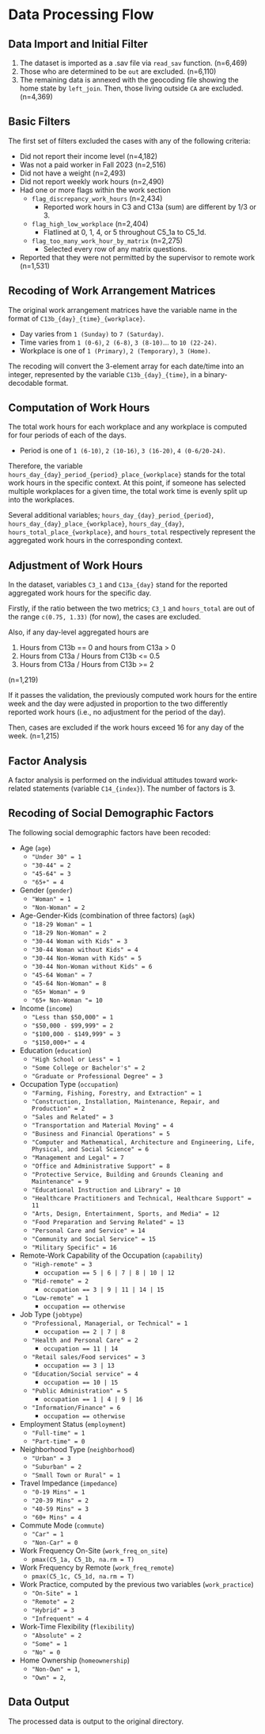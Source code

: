 # Data Processing Flow

## Data Import and Initial Filter

1. The dataset is imported as a .sav file via `read_sav` function. (n=6,469)
1. Those who are determined to be `out` are excluded. (n=6,110)
1. The remaining data is annexed with the geocoding file showing the home state by `left_join`. Then, those living outside `CA` are excluded. (n=4,369)

## Basic Filters

The first set of filters excluded the cases with any of the following criteria:

- Did not report their income level (n=4,182)
- Was not a paid worker in Fall 2023 (n=2,516)
- Did not have a weight (n=2,493)
- Did not report weekly work hours (n=2,490)
- Had one or more flags within the work section
  - `flag_discrepancy_work_hours` (n=2,434)
    - Reported work hours in C3 and C13a (sum) are different by 1/3 or 3.
  - `flag_high_low_workplace` (n=2,404)
    - Flatlined at 0, 1, 4, or 5 throughout C5_1a to C5_1d.
  - `flag_too_many_work_hour_by_matrix` (n=2,275)
    - Selected every row of any matrix questions.
- Reported that they were not permitted by the supervisor to remote work (n=1,531)

## Recoding of Work Arrangement Matrices

The original work arrangement matrices have the variable name in the format of `C13b_{day}_{time}_{workplace}`.

- Day varies from `1 (Sunday)` to `7 (Saturday)`.
- Time varies from `1 (0-6)`, `2 (6-8)`, `3 (8-10)`... to `10 (22-24)`.
- Workplace is one of `1 (Primary)`, `2 (Temporary)`, `3 (Home)`.

The recoding will convert the 3-element array for each date/time into an integer, represented by the variable `C13b_{day}_{time}`, in a binary-decodable format.

## Computation of Work Hours

The total work hours for each workplace and any workplace is computed for four periods of each of the days.

- Period is one of `1 (6-10)`, `2 (10-16)`, `3 (16-20)`, `4 (0-6/20-24)`.

Therefore, the variable `hours_day_{day}_period_{period}_place_{workplace}` stands for the total work hours in the specific context. At this point, if someone has selected multiple workplaces for a given time, the total work time is evenly split up into the workplaces.

Several additional variables; `hours_day_{day}_period_{period}`, `hours_day_{day}_place_{workplace}`, `hours_day_{day}`, `hours_total_place_{workplace}`, and `hours_total` respectively represent the aggregated work hours in the corresponding context.

## Adjustment of Work Hours

In the dataset, variables `C3_1` and `C13a_{day}` stand for the reported aggregated work hours for the specific day.

Firstly, if the ratio between the two metrics; `C3_1` and `hours_total` are out of the range `c(0.75, 1.33)` (for now), the cases are excluded.

Also, if any day-level aggregated hours are

1. Hours from C13b == 0 and hours from C13a > 0
2. Hours from C13a / Hours from C13b <= 0.5
3. Hours from C13a / Hours from C13b >= 2

(n=1,219)

If it passes the validation, the previously computed work hours for the entire week and the day were adjusted in proportion to the two differently reported work hours (i.e., no adjustment for the period of the day).

Then, cases are excluded if the work hours exceed 16 for any day of the week. (n=1,215)

## Factor Analysis

A factor analysis is performed on the individual attitudes toward work-related statements (variable `C14_{index}`). The number of factors is 3.

## Recoding of Social Demographic Factors

The following social demographic factors have been recoded:

- Age (`age`)
  - `"Under 30" = 1`
  - `"30-44" = 2`
  - `"45-64" = 3`
  - `"65+" = 4`
- Gender (`gender`)
  - `"Woman" = 1`
  - `"Non-Woman" = 2`
- Age-Gender-Kids (combination of three factors) (`agk`)
  - `"18-29 Woman" = 1`
  - `"18-29 Non-Woman" = 2`
  - `"30-44 Woman with Kids" = 3`
  - `"30-44 Woman without Kids" = 4`
  - `"30-44 Non-Woman with Kids" = 5`
  - `"30-44 Non-Woman without Kids" = 6`
  - `"45-64 Woman" = 7`
  - `"45-64 Non-Woman" = 8`
  - `"65+ Woman" = 9`
  - `"65+ Non-Woman "= 10`
- Income (`income`)
  - `"Less than $50,000" = 1`
  - `"$50,000 - $99,999" = 2`
  - `"$100,000 - $149,999" = 3`
  - `"$150,000+" = 4`
- Education (`education`)
  - `"High School or Less" = 1`
  - `"Some College or Bachelor's" = 2`
  - `"Graduate or Professional Degree" = 3`
- Occupation Type (`occupation`)
  - `"Farming, Fishing, Forestry, and Extraction" = 1`
  - `"Construction, Installation, Maintenance, Repair, and Production" = 2`
  - `"Sales and Related" = 3`
  - `"Transportation and Material Moving" = 4`
  - `"Business and Financial Operations" = 5`
  - `"Computer and Mathematical, Architecture and Engineering, Life, Physical, and Social Science" = 6`
  - `"Management and Legal" = 7`
  - `"Office and Administrative Support" = 8`
  - `"Protective Service, Building and Grounds Cleaning and Maintenance" = 9`
  - `"Educational Instruction and Library" = 10`
  - `"Healthcare Practitioners and Technical, Healthcare Support" = 11`
  - `"Arts, Design, Entertainment, Sports, and Media" = 12`
  - `"Food Preparation and Serving Related" = 13`
  - `"Personal Care and Service" = 14`
  - `"Community and Social Service" = 15`
  - `"Military Specific" = 16`
- Remote-Work Capability of the Occupation (`capability`)
  - `"High-remote" = 3`
    - `occupation == 5 | 6 | 7 | 8 | 10 | 12`
  - `"Mid-remote" = 2`
    - `occupation == 3 | 9 | 11 | 14 | 15`
  - `"Low-remote" = 1`
    - `occupation == otherwise`
- Job Type (`jobtype`)
  - `"Professional, Managerial, or Technical" = 1`
    - `occupation == 2 | 7 | 8`
  - `"Health and Personal Care" = 2`
    - `occupation == 11 | 14`
  - `"Retail sales/Food services" = 3`
    - `occupation == 3 | 13`
  - `"Education/Social service" = 4`
    - `occupation == 10 | 15`
  - `"Public Administration" = 5`
    - `occupation == 1 | 4 | 9 | 16`
  - `"Information/Finance" = 6`
    - `occupation == otherwise`
- Employment Status (`employment`)
  - `"Full-time" = 1`
  - `"Part-time" = 0`
- Neighborhood Type (`neighborhood`)
  - `"Urban" = 3`
  - `"Suburban" = 2`
  - `"Small Town or Rural" = 1`
- Travel Impedance (`impedance`)
  - `"0-19 Mins" = 1`
  - `"20-39 Mins" = 2`
  - `"40-59 Mins" = 3`
  - `"60+ Mins" = 4`
- Commute Mode (`commute`)
  - `"Car" = 1`
  - `"Non-Car" = 0`
- Work Frequency On-Site (`work_freq_on_site`)
  - `pmax(C5_1a, C5_1b, na.rm = T)`
- Work Frequency by Remote (`work_freq_remote`)
  - `pmax(C5_1c, C5_1d, na.rm = T)`
- Work Practice, computed by the previous two variables (`work_practice`)
  - `"On-Site" = 1`
  - `"Remote" = 2`
  - `"Hybrid" = 3`
  - `"Infrequent" = 4`
- Work-Time Flexibility (`flexibility`)
  - `"Absolute" = 2`
  - `"Some" = 1`
  - `"No" = 0`
- Home Ownership (`homeownership`)
  - `"Non-Own" = 1`,
  - `"Own" = 2`,

## Data Output

The processed data is output to the original directory.
